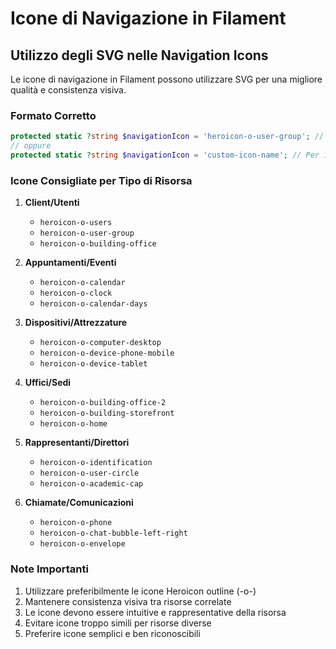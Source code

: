 # Icone di Navigazione in Filament

## Utilizzo degli SVG nelle Navigation Icons

Le icone di navigazione in Filament possono utilizzare SVG per una migliore qualità e consistenza visiva.

### Formato Corretto
```php
protected static ?string $navigationIcon = 'heroicon-o-user-group'; // Per icone Heroicon
// oppure
protected static ?string $navigationIcon = 'custom-icon-name'; // Per icone SVG personalizzate
```

### Icone Consigliate per Tipo di Risorsa

1. **Client/Utenti**
   - `heroicon-o-users`
   - `heroicon-o-user-group`
   - `heroicon-o-building-office`

2. **Appuntamenti/Eventi**
   - `heroicon-o-calendar`
   - `heroicon-o-clock`
   - `heroicon-o-calendar-days`

3. **Dispositivi/Attrezzature**
   - `heroicon-o-computer-desktop`
   - `heroicon-o-device-phone-mobile`
   - `heroicon-o-device-tablet`

4. **Uffici/Sedi**
   - `heroicon-o-building-office-2`
   - `heroicon-o-building-storefront`
   - `heroicon-o-home`

5. **Rappresentanti/Direttori**
   - `heroicon-o-identification`
   - `heroicon-o-user-circle`
   - `heroicon-o-academic-cap`

6. **Chiamate/Comunicazioni**
   - `heroicon-o-phone`
   - `heroicon-o-chat-bubble-left-right`
   - `heroicon-o-envelope`

### Note Importanti
1. Utilizzare preferibilmente le icone Heroicon outline (-o-)
2. Mantenere consistenza visiva tra risorse correlate
3. Le icone devono essere intuitive e rappresentative della risorsa
4. Evitare icone troppo simili per risorse diverse
5. Preferire icone semplici e ben riconoscibili
